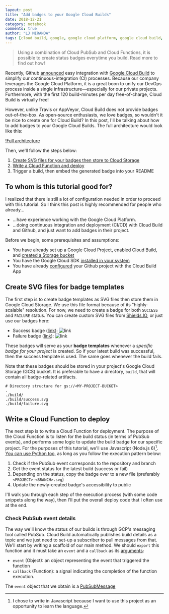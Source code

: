 ```yaml
---
layout: post
title: "Add badges to your Google Cloud Builds"
date: 2018-12-21
category: notebook
comments: true
author: "LJ MIRANDA"
tags: [cloud build, google, google cloud platform, google cloud build, badge]
---
```


> Using a combination of Cloud PubSub and Cloud Functions, it is possible to
> create status badges everytime you build. Read more to find out how!


Recently, Github
[announced](https://blog.github.com/2018-07-26-simplify-your-ci-process/) easy
integration with [Google Cloud Build](https://cloud.google.com/cloud-build/) to
simplify our continuous-integration (CI) processes. Because our company
leverages the Google Cloud Platform, it is a great boon to unify our DevOps
process inside a single infrastructure&mdash;especially for our private
projects. Furthermore, with the first 120 build-minutes per day free-of-charge,
Cloud Build is virtually free!

However, unlike Travis or AppVeyor, Cloud Build does not provide badges
out-of-the-box. As open-source enthusiasts, we love badges, so wouldn't it be
nice to create one for Cloud Build? In this post, I'll be talking about how to
add badges to your Google Cloud Builds. The full architecture would look like
this:

[!Full architecture]()

Then, we'll follow the steps below:
1. [Create SVG files for your badges then store to Cloud Storage](#create-svg-files-for-badge-templates) 
2. [Write a Cloud Function and deploy](#write-a-cloud-function-to-deploy)
3. Trigger a build, then embed the generated badge into your README

## To whom is this tutorial good for?

I realized that there is still a lot of configuration needed in order to proceed
with this tutorial. So I think this post is highly recommended for people who already...
- ...have experience working with the Google Cloud Platform.
- ...doing continuous integration and deployment (CI/CD) with Cloud Build and Github, and just want to add badges in their project.

Before we begin, some prerequisites and assumptions:
- You have already set up a Google Cloud Project, enabled Cloud Build, and
[created a Storage bucket](https://cloud.google.com/storage/docs/creating-buckets)
- You have the Google Cloud SDK [installed in your system](https://cloud.google.com/sdk/install) 
- You have already [configured](https://github.com/marketplace/google-cloud-build) your Github project with the Cloud Build App


## Create SVG files for badge templates 

The first step is to create badge templates as SVG files then store them in
Google Cloud Storage. We use this file format because of its "highly-scalable"
resolution. For now, we need to create a badge for both `SUCCESS` and `FAILURE`
status. You can create custom SVG files from
[Shields.IO](https://shields.io/#/), or just use our badges here:

- Success badge ([link](https://storage.googleapis.com/tm-github-builds/build/success.svg)): ![link](https://storage.googleapis.com/tm-github-builds/build/success.svg) 
- Failure badge ([link](https://storage.googleapis.com/tm-github-builds/build/failure.svg)): ![link](https://storage.googleapis.com/tm-github-builds/build/failure.svg) 

These badges will serve as your **badge templates** whenever a *specific badge for
your project* is created. So if your latest build was successful, then the
success template is used. The same goes whenever the build fails.

Note that these badges should be stored in your project's Google Cloud Storage
(GCS) bucket. It is preferable to have a directory, `build`, that will contain all
badge-related artifacts. 
```
# Directory structure for gs://<MY-PROJECT-BUCKET> 
.
./build/
./build/success.svg
./build/failure.svg
```

## Write a Cloud Function to deploy 

The next step is to write a Cloud Function for deployment. The purpose of the
Cloud Function is to listen for the build status (in terms of PubSub events),
and performs some logic to update the build badge for our specific project. For
the purposes of this tutorial, we'll use Javascript (Node.js 6)[^1]. [You can
use Python
too](https://cloud.google.com/functions/docs/concepts/python-runtime),  as long
as you follow the execution pattern below:

1. Check if the PubSub event corresponds to the repository and branch
2. Get the event status for the latest build (success or fail)
3. Depending on the status, copy the badge over to a new file (preferably `<PROJECT>-<BRANCH>.svg`)
4. Update the newly-created badge's accessibility to public

I'll walk you through each step of the execution process (with some code
snippets along the way), then I'll put the overall deploy code that I
often use at the end.

### Check PubSub event details

The way we'll know the status of our builds is through GCP's messaging tool called
PubSub. Cloud Build automatically publishes build details as a topic and we
just need to set-up a subscriber to pull messages from that. We'll start by writing a scaffold of our main method. We should `export` this
function and it must take an `event` and a `callback` as its [arguments](https://cloud.google.com/functions/docs/writing/background): 

- `event` (Object): an object representing the event that triggered the function
- `callback` (Function): a signal indicating the completion of the function
    execution. 

The `event` object that we obtain is a [PubSubMessage](https://cloud.google.com/pubsub/docs/reference/rest/v1/PubsubMessage)



[^1]: I chose to write in Javascript because I want to use this project as an opportunity to learn the language.
